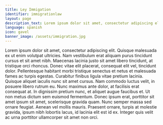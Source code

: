 ```yaml
---
title: Ley Immigation
identifier: immigrationlaw
layout: page
description_text: Lorem ipsum dolor sit amet, consectetur adipiscing elit. Fusce viverra bibendum ultricies. Maecenas sed euismod turpis, id dignissim lorem.
language: spanish
icon: gavel
banner_image: /assets/immigration.jpg
---
```


Lorem ipsum dolor sit amet, consectetur adipiscing elit. Quisque malesuada ex ut enim volutpat ultricies. Nam vestibulum erat aliquam purus tincidunt cursus et sit amet nibh. Maecenas lacinia justo sit amet libero tincidunt, at tristique orci rhoncus. Donec vitae elit placerat, consequat elit vel, tincidunt dolor. Pellentesque habitant morbi tristique senectus et netus et malesuada fames ac turpis egestas. Curabitur finibus ligula vitae pretium lacinia. Quisque aliquet iaculis nunc sit amet cursus. Nam commodo luctus velit, in posuere libero rutrum eu. Nunc maximus ante dolor, at facilisis erat consequat at. In dignissim pretium nunc, et aliquet augue faucibus et. Ut non metus dictum sem euismod fermentum. Donec ipsum erat, porttitor sit amet ipsum sit amet, scelerisque gravida quam. Nunc semper massa sed ornare feugiat. Aenean vel mollis mauris. Praesent ornare, turpis at molestie gravida, ipsum nibh lobortis lacus, id lacinia elit est id ex. Integer quis velit ac urna porttitor ullamcorper sit amet non orci.